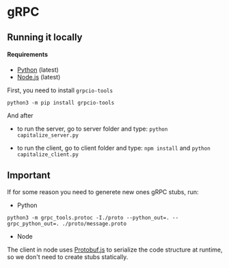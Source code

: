# gRPC

## Running it locally

#### Requirements

- [Python](https://www.python.org/) (latest)
- [Node.js](https://nodejs.org/) (latest)

First, you need to install `grpcio-tools`

```
python3 -m pip install grpcio-tools
```

And after

- to run the server, go to server folder and type: `python capitalize_server.py`

- to run the client, go to client folder and type: `npm install` and `python capitalize_client.py`

## Important

If for some reason you need to generete new ones gRPC stubs, run:

- Python

```
python3 -m grpc_tools.protoc -I./proto --python_out=. --grpc_python_out=. ./proto/message.proto
```

- Node

The client in node uses [Protobuf.js](https://github.com/dcodeIO/ProtoBuf.js/) to serialize the code structure at runtime, so we don't need to create stubs statically.

